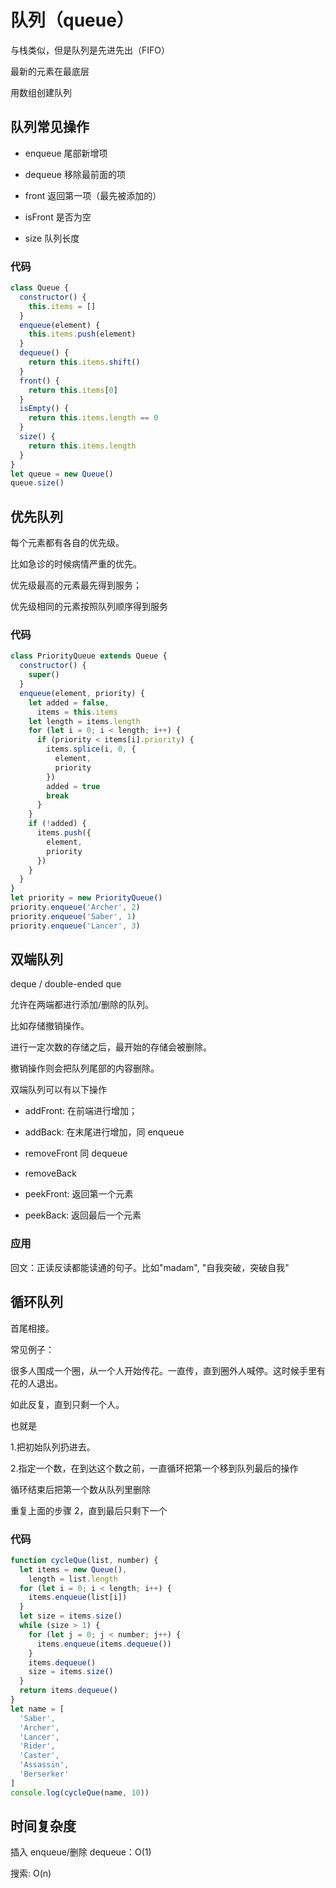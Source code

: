 # 队列（queue）

与栈类似，但是队列是先进先出（FIFO）

最新的元素在最底层

用数组创建队列

## 队列常见操作

- enqueue 尾部新增项

- dequeue 移除最前面的项

- front 返回第一项（最先被添加的）

- isFront 是否为空

- size 队列长度

### 代码

```js
class Queue {
  constructor() {
    this.items = []
  }
  enqueue(element) {
    this.items.push(element)
  }
  dequeue() {
    return this.items.shift()
  }
  front() {
    return this.items[0]
  }
  isEmpty() {
    return this.items.length == 0
  }
  size() {
    return this.items.length
  }
}
let queue = new Queue()
queue.size()
```

## 优先队列

每个元素都有各自的优先级。

比如急诊的时候病情严重的优先。

优先级最高的元素最先得到服务；

优先级相同的元素按照队列顺序得到服务

### 代码

```js
class PriorityQueue extends Queue {
  constructor() {
    super()
  }
  enqueue(element, priority) {
    let added = false,
      items = this.items
    let length = items.length
    for (let i = 0; i < length; i++) {
      if (priority < items[i].priority) {
        items.splice(i, 0, {
          element,
          priority
        })
        added = true
        break
      }
    }
    if (!added) {
      items.push({
        element,
        priority
      })
    }
  }
}
let priority = new PriorityQueue()
priority.enqueue('Archer', 2)
priority.enqueue('Saber', 1)
priority.enqueue('Lancer', 3)
```

## 双端队列

deque / double-ended que

允许在两端都进行添加/删除的队列。

比如存储撤销操作。

进行一定次数的存储之后，最开始的存储会被删除。

撤销操作则会把队列尾部的内容删除。

双端队列可以有以下操作

- addFront: 在前端进行增加；

- addBack: 在末尾进行增加，同 enqueue

- removeFront 同 dequeue

- removeBack

- peekFront: 返回第一个元素

- peekBack: 返回最后一个元素

### 应用

回文：正读反读都能读通的句子。比如"madam", "自我突破，突破自我"

## 循环队列

首尾相接。

常见例子：

很多人围成一个圈，从一个人开始传花。一直传，直到圈外人喊停。这时候手里有花的人退出。

如此反复，直到只剩一个人。

也就是

1.把初始队列扔进去。

2.指定一个数，在到达这个数之前，一直循环把第一个移到队列最后的操作

循环结束后把第一个数从队列里删除

重复上面的步骤 2，直到最后只剩下一个

### 代码

```js
function cycleQue(list, number) {
  let items = new Queue(),
    length = list.length
  for (let i = 0; i < length; i++) {
    items.enqueue(list[i])
  }
  let size = items.size()
  while (size > 1) {
    for (let j = 0; j < number; j++) {
      items.enqueue(items.dequeue())
    }
    items.dequeue()
    size = items.size()
  }
  return items.dequeue()
}
let name = [
  'Saber',
  'Archer',
  'Lancer',
  'Rider',
  'Caster',
  'Assassin',
  'Berserker'
]
console.log(cycleQue(name, 10))
```

## 时间复杂度

插入 enqueue/删除 dequeue：O(1)

搜索: O(n)
